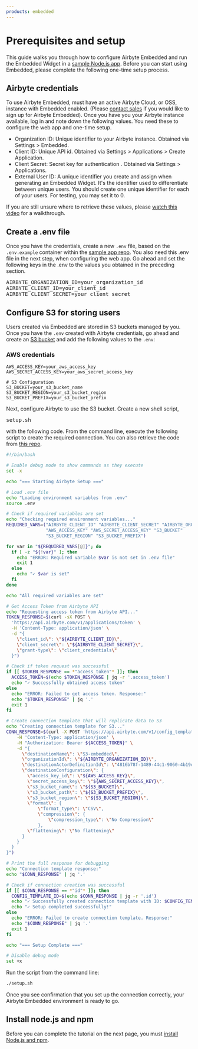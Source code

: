 ```yaml
---
products: embedded
---
```


# Prerequisites and setup

This guide walks you through how to configure Airbyte Embedded and run the Embedded Widget in a [sample Node.js app](https://github.com/airbytehq/embedded-sampleweb-nodejs). Before you can start using Embedded, please complete the following one-time setup process.

## Airbyte credentials

To use Airbyte Embedded, must have an active Airbyte Cloud, or OSS, instance with Embedded enabled. (Please [contact sales](https://share.hsforms.com/2uRdBz9VoTWiCtjECzRYgawcvair) if you would like to sign up for Airbyte Embedded).
Once you have you your Airbyte instance available, log in and note down the following values. You need these to configure the web app and one-time setup.

- Organization ID: Unique identifier to your Airbyte instance. Obtained via Settings > Embedded.
- Client ID: Unique API id. Obtained via Settings > Applications > Create Application.
- Client Secret: Secret key for authentication . Obtained via Settings > Applications.
- External User ID: A unique identifier you create and assign when generating an Embedded Widget. It's the identifier used to differentiate between unique users. You should create one unique identifier for each of your users. For testing, you may set it to 0.

If you are still unsure where to retrieve these values, please [watch this video](https://youtu.be/H6ik3HAj0iY) for a walkthrough.

## Create a .env file

Once you have the credentials, create a new `.env` file, based on the `.env.example` container within the [sample app repo](https://github.com/airbytehq/embedded-sampleweb-nodejs). You also need this .env file in the next step, when configuring the web app. Go ahead and set the following keys in the .env to the values you obtained in the preceding section.

<pre>
AIRBYTE_ORGANIZATION_ID=your_organization_id
AIRBYTE_CLIENT_ID=your_client_id
AIRBYTE_CLIENT_SECRET=your_client_secret
</pre>

## Configure S3 for storing users

Users created via Embedded are stored in S3 buckets managed by you. Once you have the `.env` created with Airbyte credentials, go ahead and create an [S3 bucket](https://docs.aws.amazon.com/AmazonS3/latest/userguide/GetStartedWithS3.html) and add the following values to the `.env`:

### AWS credentials

```text
AWS_ACCESS_KEY=your_aws_access_key
AWS_SECRET_ACCESS_KEY=your_aws_secret_access_key

# S3 Configuration
S3_BUCKET=your_s3_bucket_name
S3_BUCKET_REGION=your_s3_bucket_region
S3_BUCKET_PREFIX=your_s3_bucket_prefix
```

Next, configure Airbyte to use the S3 bucket. Create a new shell script, <pre>setup.sh</pre> with the following code. From the command line, execute the following script to create the required connection. You can also retrieve the code from [this repo](https://github.com/airbytehq/embedded-sampleweb-nodejs/blob/main/setup.sh).

```bash
#!/bin/bash

# Enable debug mode to show commands as they execute
set -x

echo "=== Starting Airbyte Setup ==="

# Load .env file
echo "Loading environment variables from .env"
source .env

# Check if required variables are set
echo "Checking required environment variables..."
REQUIRED_VARS=("AIRBYTE_CLIENT_ID" "AIRBYTE_CLIENT_SECRET" "AIRBYTE_ORGANIZATION_ID" 
               "AWS_ACCESS_KEY" "AWS_SECRET_ACCESS_KEY" "S3_BUCKET" 
               "S3_BUCKET_REGION" "S3_BUCKET_PREFIX")

for var in "${REQUIRED_VARS[@]}"; do
  if [ -z "${!var}" ]; then
    echo "ERROR: Required variable $var is not set in .env file"
    exit 1
  else
    echo "✓ $var is set"
  fi
done

echo "All required variables are set"

# Get Access Token from Airbyte API
echo "Requesting access token from Airbyte API..."
TOKEN_RESPONSE=$(curl -sX POST \
  'https://api.airbyte.com/v1/applications/token' \
  -H 'Content-Type: application/json' \
  -d "{
    \"client_id\": \"${AIRBYTE_CLIENT_ID}\",
    \"client_secret\": \"${AIRBYTE_CLIENT_SECRET}\",
    \"grant-type\": \"client_credentials\"
  }")

# Check if token request was successful
if [[ $TOKEN_RESPONSE == *"access_token"* ]]; then
  ACCESS_TOKEN=$(echo $TOKEN_RESPONSE | jq -r '.access_token')
  echo "✓ Successfully obtained access token"
else
  echo "ERROR: Failed to get access token. Response:"
  echo "$TOKEN_RESPONSE" | jq '.'
  exit 1
fi

# Create connection template that will replicate data to S3
echo "Creating connection template for S3..."
CONN_RESPONSE=$(curl -X POST 'https://api.airbyte.com/v1/config_templates/connections' \
    -H 'Content-Type: application/json' \
    -H "Authorization: Bearer ${ACCESS_TOKEN}" \
    -d "{
      \"destinationName\": \"S3-embedded\", 
      \"organizationId\": \"${AIRBYTE_ORGANIZATION_ID}\", 
      \"destinationActorDefinitionId\": \"4816b78f-1489-44c1-9060-4b19d5fa9362\",
      \"destinationConfiguration\": {
        \"access_key_id\": \"${AWS_ACCESS_KEY}\",
        \"secret_access_key\": \"${AWS_SECRET_ACCESS_KEY}\",
        \"s3_bucket_name\": \"${S3_BUCKET}\",
        \"s3_bucket_path\": \"${S3_BUCKET_PREFIX}\",
        \"s3_bucket_region\": \"${S3_BUCKET_REGION}\",
        \"format\": {
            \"format_type\": \"CSV\",
            \"compression\": {
                \"compression_type\": \"No Compression\"
            },
        \"flattening\": \"No flattening\"
      }
    }
  }
}")

# Print the full response for debugging
echo "Connection template response:"
echo "$CONN_RESPONSE" | jq '.'

# Check if connection creation was successful
if [[ $CONN_RESPONSE == *"id"* ]]; then
  CONFIG_TEMPLATE_ID=$(echo $CONN_RESPONSE | jq -r '.id')
  echo "✓ Successfully created connection template with ID: $CONFIG_TEMPLATE_ID"
  echo "✓ Setup completed successfully!"
else
  echo "ERROR: Failed to create connection template. Response:"
  echo "$CONN_RESPONSE" | jq '.'
  exit 1
fi

echo "=== Setup Complete ==="

# Disable debug mode
set +x
```

Run the script from the command line:

```bash
./setup.sh
```

Once you see confirmation that you set up the connection correctly, your Airbyte Embedded environment is ready to go.

## Install node.js and npm

Before you can complete the tutorial on the next page, you must [install Node.js and npm](https://docs.npmjs.com/downloading-and-installing-node-js-and-npm).
